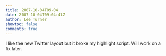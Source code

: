 ```yaml
---
title: 2007-10-04T09-04
date: 2007-10-04T09:04:41Z
author: Lee Turner
showtoc: false
comments: true
---
```


I like the new Twitter layout but it broke my highlight script.  Will work on a fix later.

